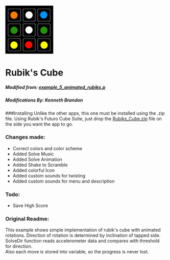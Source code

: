 ![Rubik's Cube](../../images/Rubiks-150x150.png)
# Rubik's Cube
##### Modified from: [example_5_animated_rubiks.p](http://www.futurocube.com/sdk/)
##### Modifications By: Kenneth Brandon  

###Installing
Unlike the other apps, this one must be installed using the .zip file.  Using Rubik's Futuro Cube Suite, just drop the [Rubiks_Cube.zip](Rubiks_Cube.zip) file on the side you want the app to go.

### Changes made:
* Correct colors and color scheme
* Added Solve Music
* Added Solve Animation
* Added Shake to Scramble
* Added colorful Icon
* Added custom sounds for twisting
* Added custom sounds for menu and description

### Todo:
* Save High Score

### Original Readme:
This example shows simple implementation of rubik's cube with animated rotations.
Direction of rotation is determined by inclination of tapped side. SolveDir function
reads accelerometer data and compares with threshold for direction.  
Also each move is stored into variable, so the progress is never lost.   
